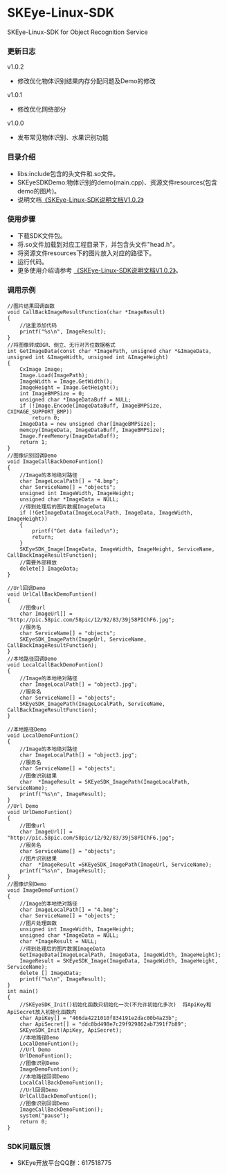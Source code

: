 # SKEye-Linux-SDK
SKEye-Linux-SDK for Object Recognition Service 
###  更新日志
v1.0.2
- 修改优化物体识别结果内存分配问题及Demo的修改

v1.0.1
- 修改优化网络部分

v1.0.0
- 发布常见物体识别、水果识别功能
###  目录介绍
- libs:include包含的头文件和.so文件。
- SKEyeSDKDemo:物体识别的demo(main.cpp)、资源文件resources(包含demo的图片)。
- 说明文档[《SKEye-Linux-SDK说明文档V1.0.2》](https://github.com/interjoy/SKEye-Linux-SDK/blob/master/SKEye-Linux-SDK%E8%AF%B4%E6%98%8E%E6%96%87%E6%A1%A3V1.0.2.pdf)
###  使用步骤
- 下载SDK文件包。
- 将.so文件加载到对应工程目录下，并包含头文件"head.h"。
- 将资源文件resources下的图片放入对应的路径下。
- 运行代码。
- 更多使用介绍请参考 [《SKEye-Linux-SDK说明文档V1.0.2》](https://github.com/interjoy/SKEye-Linux-SDK/blob/master/SKEye-Linux-SDK%E8%AF%B4%E6%98%8E%E6%96%87%E6%A1%A3V1.0.2.pdf)。
###  调用示例
```
//图片结果回调函数
void CallBackImageResultFunction(char *ImageResult)
{
	//这里添加代码
	printf("%s\n", ImageResult);
}
//将图像转成BGR、倒立、无行对齐位数据格式
int GetImageData(const char *ImagePath, unsigned char *&ImageData, unsigned int &ImageWidth, unsigned int &ImageHeight)
{
	CxImage Image;
	Image.Load(ImagePath);
	ImageWidth = Image.GetWidth();
	ImageHeight = Image.GetHeight();
	int ImageBMPSize = 0;
	unsigned char *ImageDataBuff = NULL;
	if (!Image.Encode(ImageDataBuff, ImageBMPSize, CXIMAGE_SUPPORT_BMP))
		return 0;
	ImageData = new unsigned char[ImageBMPSize];
	memcpy(ImageData, ImageDataBuff, ImageBMPSize);
	Image.FreeMemory(ImageDataBuff);
	return 1;
}
//图像识别回调Demo
void ImageCallBackDemoFuntion()
{
	//Image的本地绝对路径
	char ImageLocalPath[] = "4.bmp";
	char ServiceName[] = "objects";
	unsigned int ImageWidth, ImageHeight;
	unsigned char *ImageData = NULL;
	//得到处理后的图片数据ImageData
	if (!GetImageData(ImageLocalPath, ImageData, ImageWidth, ImageHeight))
	{
		printf("Get data failed\n");
		return;
	}
	SKEyeSDK_Image(ImageData, ImageWidth, ImageHeight, ServiceName, CallBackImageResultFunction);
	//需要外部释放
	delete[] ImageData;
}

//Url回调Demo
void UrlCallBackDemoFuntion()
{
	//图像url
	char ImageUrl[] = "http://pic.58pic.com/58pic/12/92/83/39j58PIChF6.jpg";
	//服务名
	char ServiceName[] = "objects";
	SKEyeSDK_ImagePath(ImageUrl, ServiceName, CallBackImageResultFunction);
}
//本地路径回调Demo
void LocalCallBackDemoFuntion()
{
	//Image的本地绝对路径
	char ImageLocalPath[] = "object3.jpg";
	//服务名
	char ServiceName[] = "objects";
	SKEyeSDK_ImagePath(ImageLocalPath, ServiceName, CallBackImageResultFunction);
}

//本地路径Demo
void LocalDemoFuntion()
{
	//Image的本地绝对路径
	char ImageLocalPath[] = "object3.jpg";
	//服务名
	char ServiceName[] = "objects";
	//图像识别结果
	char  *ImageResult = SKEyeSDK_ImagePath(ImageLocalPath, ServiceName);
	printf("%s\n", ImageResult);
}
//Url Demo
void UrlDemoFuntion()
{
	//图像url
	char ImageUrl[] = "http://pic.58pic.com/58pic/12/92/83/39j58PIChF6.jpg";
	//服务名
	char ServiceName[] = "objects";
	//图片识别结果
	char  *ImageResult =SKEyeSDK_ImagePath(ImageUrl, ServiceName);
	printf("%s\n", ImageResult);
}
//图像识别Demo
void ImageDemoFuntion()
{
	//Image的本地绝对路径
	char ImageLocalPath[] = "4.bmp";
	char ServiceName[] = "objects";
	//图片处理函数
	unsigned int ImageWidth, ImageHeight;
	unsigned char *ImageData = NULL;
	char *ImageResult = NULL;
	//得到处理后的图片数据ImageData
	GetImageData(ImageLocalPath, ImageData, ImageWidth, ImageHeight);
	ImageResult = SKEyeSDK_Image(ImageData, ImageWidth, ImageHeight, ServiceName);
	delete [] ImageData;
	printf("%s\n", ImageResult);
}
int main()
{
	//SKEyeSDK_Init()初始化函数只初始化一次(不允许初始化多次)  将ApiKey和ApiSecret放入初始化函数内
	char ApiKey[] = "466da4221010f834191e2dac00b4a23b";
	char ApiSecret[] = "ddc8bd498e7c29f929862ab7391f7b89";
	SKEyeSDK_Init(ApiKey, ApiSecret);
	//本地路径Demo
	LocalDemoFuntion();
	//Url Demo
	UrlDemoFuntion();
	//图像识别Demo
	ImageDemoFuntion();
	//本地路径回调Demo
	LocalCallBackDemoFuntion();
	//Url回调Demo
	UrlCallBackDemoFuntion();
	//图像识别回调Demo
	ImageCallBackDemoFuntion();
	system("pause");
	return 0;
}
```
###  SDK问题反馈
- SKEye开放平台QQ群：617518775